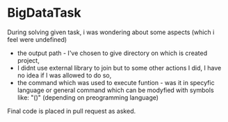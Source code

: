 # BigDataTask

During solving given task, i was wondering about some aspects (which i feel were undefined)
- the output path - I've chosen to give directory on which is created project,
- I didnt use external library to join but to some other actions I did, I have no idea if I was allowed to do so,
- the command which was used to execute funtion - was it in specyfic language or general command which can be modyfied with symbols like: "()" (depending on preogramming language) 

Final code is placed in pull request as asked.
